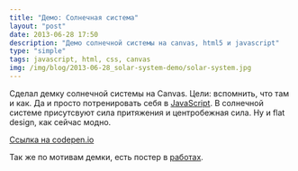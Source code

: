 ```yaml
---
title: "Демо: Солнечная система"
layout: "post"
date: 2013-06-28 17:50
description: "Демо солнечной системы на canvas, html5 и javascript"
type: "simple"
tags: javascript, html, css, canvas
img: /img/blog/2013-06-28_solar-system-demo/solar-system.jpg
---
```


Сделал демку солнечной системы на Canvas. Цели: вспомнить, что там и как. Да и просто потренировать себя в [JavaScript](/tag/javascript). В солнечной системе присутсвуют сила притяжения и центробежная сила. Ну и flat design, как сейчас модно.

[Ссылка на codepen.io](http://codepen.io/d4rkr00t/full/hItgE)

Так же по мотивам демки, есть постер в [работах](/works).
